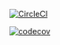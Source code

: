  [![CircleCI](https://circleci.com/gh/springframeworkguru/spring5-recipe-app.svg?style=svg)](https://circleci.com/gh/springframeworkguru/spring5-recipe-app)
 
 [![codecov](https://codecov.io/gh/sleethma/spring5-recipe-app/branch/master/graph/badge.svg)](https://codecov.io/gh/sleethma/spring5-recipe-app)